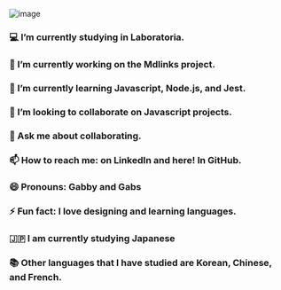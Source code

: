 
![image](https://github.com/Gabby948/Gabby948/assets/125084134/380a3689-1fcb-4d06-8f36-e032e57ac03b)


### 💻 I’m currently studying in Laboratoria.
### 🔭 I’m currently working on the Mdlinks project.
### 🌱 I’m currently learning Javascript, Node.js, and Jest.
### 👯 I’m looking to collaborate on Javascript projects.
### 💬 Ask me about collaborating.
### 📫 How to reach me: on LinkedIn and here! In GitHub.
### 😄 Pronouns: Gabby and Gabs
### ⚡ Fun fact: I love designing and learning languages.
### 🇯🇵   I am currently studying Japanese
### 📚 Other languages that I have studied are Korean, Chinese, and French.
